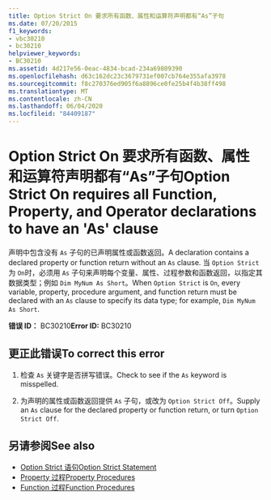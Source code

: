 ```yaml
---
title: Option Strict On 要求所有函数、属性和运算符声明都有“As”子句
ms.date: 07/20/2015
f1_keywords:
- vbc30210
- bc30210
helpviewer_keywords:
- BC30210
ms.assetid: 4d217e56-0eac-4834-bcad-234a69809390
ms.openlocfilehash: d63c162dc23c3679731ef007cb764e355afa3978
ms.sourcegitcommit: f8c270376ed905f6a8896ce0fe25b4f4b38ff498
ms.translationtype: MT
ms.contentlocale: zh-CN
ms.lasthandoff: 06/04/2020
ms.locfileid: "84409187"
---
```

# <a name="option-strict-on-requires-all-function-property-and-operator-declarations-to-have-an-as-clause"></a><span data-ttu-id="de1a5-102">Option Strict On 要求所有函数、属性和运算符声明都有“As”子句</span><span class="sxs-lookup"><span data-stu-id="de1a5-102">Option Strict On requires all Function, Property, and Operator declarations to have an 'As' clause</span></span>
<span data-ttu-id="de1a5-103">声明中包含没有 `As` 子句的已声明属性或函数返回。</span><span class="sxs-lookup"><span data-stu-id="de1a5-103">A declaration contains a declared property or function return without an `As` clause.</span></span> <span data-ttu-id="de1a5-104">当 `Option Strict` 为 `On`时，必须用 `As` 子句来声明每个变量、属性、过程参数和函数返回，以指定其数据类型；例如 `Dim MyNum As Short`。</span><span class="sxs-lookup"><span data-stu-id="de1a5-104">When `Option Strict` is `On`, every variable, property, procedure argument, and function return must be declared with an `As` clause to specify its data type; for example, `Dim MyNum As Short`.</span></span>  
  
 <span data-ttu-id="de1a5-105">**错误 ID：** BC30210</span><span class="sxs-lookup"><span data-stu-id="de1a5-105">**Error ID:** BC30210</span></span>  
  
## <a name="to-correct-this-error"></a><span data-ttu-id="de1a5-106">更正此错误</span><span class="sxs-lookup"><span data-stu-id="de1a5-106">To correct this error</span></span>  
  
1. <span data-ttu-id="de1a5-107">检查 `As` 关键字是否拼写错误。</span><span class="sxs-lookup"><span data-stu-id="de1a5-107">Check to see if the `As` keyword is misspelled.</span></span>  
  
2. <span data-ttu-id="de1a5-108">为声明的属性或函数返回提供 `As` 子句，或改为 `Option Strict Off`。</span><span class="sxs-lookup"><span data-stu-id="de1a5-108">Supply an `As` clause for the declared property or function return, or turn `Option Strict Off`.</span></span>  
  
## <a name="see-also"></a><span data-ttu-id="de1a5-109">另请参阅</span><span class="sxs-lookup"><span data-stu-id="de1a5-109">See also</span></span>

- [<span data-ttu-id="de1a5-110">Option Strict 语句</span><span class="sxs-lookup"><span data-stu-id="de1a5-110">Option Strict Statement</span></span>](../language-reference/statements/option-strict-statement.md)
- [<span data-ttu-id="de1a5-111">Property 过程</span><span class="sxs-lookup"><span data-stu-id="de1a5-111">Property Procedures</span></span>](../programming-guide/language-features/procedures/property-procedures.md)
- [<span data-ttu-id="de1a5-112">Function 过程</span><span class="sxs-lookup"><span data-stu-id="de1a5-112">Function Procedures</span></span>](../programming-guide/language-features/procedures/function-procedures.md)
